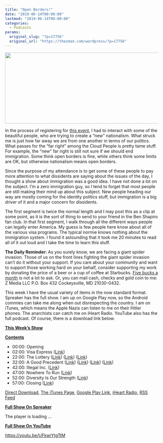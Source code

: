 ```yaml
---
title: "Open Borders!"
date: "2019-06-14T00:00:00"
lastmod: "2019-06-14T00:00:00"
categories:
  - Podcasts
params:
  original_slug: "?p=17756"
  original_url: "https://thezman.com/wordpress/?p=17756"
---
```


[<img
src="http://thezman.com/wordpress/wp-content/uploads/2018/01/Power-Hour.png"
decoding="async" width="600" height="233" />](http://thezman.com/wordpress/wp-content/uploads/2018/01/Power-Hour.png)

In the process of registering for
<a href="https://nationalconservatism.org/" rel="noopener noreferrer"
target="_blank">this event</a>, I had to interact with some of the
beautiful people, who are trying to create a “new” nationalism. What
struck me is just how far away we are from one another in terms of our
politics. What passes for the “far right” among the Cloud People is
pretty tame stuff. For example, the “new” far right is still not sure if
we should end immigration. Some think open borders is fine, while others
think some limits are OK, but otherwise nationalism means open borders.

Since the purpose of my attendance is to get some of these people to pay
more attention to what dissidents are saying about the issues of the
day, I thought a show about immigration was a good idea. I have not done
a lot on the subject. I’m a zero immigration guy, so I tend to forget
that most people are still making their mind up about this subject. New
people heading our way are mostly coming for the identity politics
stuff, but immigration is a big driver of it and a major concern for
dissidents.

The first segment is twice the normal length and I may post this as a
clip at some point, as it is the sort of thing to send to your friend in
the Ben Shapiro fan club. In that first segment, I walk through all the
different ways people can legally enter America. My guess is few people
here know about all of the various visa programs. The typical normie
knows nothing about the immigration system. I found it astounding that
it took me 20 minutes to read all of it out loud and I take the time to
learn this stuff.

**The Daily Reminder:** As you surely know, we are facing a giant spider
invasion. Those of us on the front lines fighting the giant spider
invasion can’t do it without your support. If you care about your
community and want to support those working hard on your behalf,
consider supporting my work by donating the price of a beer or a cup of
coffee at Starbucks. <a href="https://www.subscribestar.com/the-z-blog"
rel="noopener noreferrer" target="_blank">Five bucks a month</a> is not
a lot to ask. Or, you can mail cash, checks and gold coin to me: Z Media
LLC P.O. Box 432 Cockeysville, MD 21030-0432.

This week I have the usual variety of items in the now standard format.
Spreaker has the full show. I am up on Google Play now, so the Android
commies can take me along when out disrespecting the country. I am on
iTunes, which means the Apple Nazis can listen to me on their Hitler
phones. The anarchists can catch me on iHeart Radio. YouTube also has
the full podcast. Of course, there is a download link below.

**<u>This Week’s Show</u>**

**<u>Contents</u>**

-   00:00: Opening
-   02:00: Visa Express
    (<a href="http://www.cilsimmigration.com/american-visas-list.html"
    rel="noopener noreferrer" target="_blank">Link</a>)
-   22:00: The Lottery (<a
    href="https://www.mwakilishi.com/article/immigration-news/2019-06-06/us-state-department-to-require-passports-for-green-card-lottery"
    rel="noopener noreferrer" target="_blank">Link</a>) (<a
    href="https://travel.state.gov/content/travel/en/us-visas/immigrate/diversity-visa-program-entry/dv-2018-selected-entrants.html"
    rel="noopener noreferrer" target="_blank">Link</a>)
    (<a href="https://en.wikipedia.org/wiki/Immigration_Act_of_1990"
    rel="noopener noreferrer" target="_blank">Link</a>)
-   32:00: A Good Precedent (<a
    href="https://news.yahoo.com/us-warns-mexico-tariffs-imminent-migration-row-simmers-165915953.html"
    rel="noopener noreferrer" target="_blank">Link</a>) (<a
    href="https://www.vox.com/2019/6/10/18659648/donald-trump-tariff-mexico-immigration-deal"
    rel="noopener noreferrer" target="_blank">Link</a>) (<a
    href="https://www.foxnews.com/opinion/james-carafano-trump-mexico-deal-tariffs-immigration"
    rel="noopener noreferrer" target="_blank">Link</a>) (<a
    href="https://www.nytimes.com/2019/06/08/us/politics/trump-mexico-deal-tariffs.html"
    rel="noopener noreferrer" target="_blank">Link</a>)
-   42:00: Illegal Inc. (<a
    href="https://www.breitbart.com/politics/2019/06/02/feds-only-11-employers-prosecuted-for-hiring-illegal-aliens-in-last-year/"
    rel="noopener noreferrer" target="_blank">Link</a>)
-   47:00: Nowhere To Run (<a
    href="https://www.nextgov.com/cio-briefing/2019/06/why-some-americans-wont-move-even-higher-salary/157494/"
    rel="noopener noreferrer" target="_blank">Link</a>)
-   52:00: Diversity Is Our Strength (<a
    href="https://www.martinsvillebulletin.com/news/local/crime/is-final-arrest-total-most-from-north-carolina-in-patrick/article_85ac012a-8735-11e9-8676-0f3a855d939c.html"
    rel="noopener noreferrer" target="_blank">Link</a>)
-   57:00: Closing (<a
    href="https://www.breitbart.com/politics/2019/06/12/dhs-frees-illegal-aliens-in-eight-days-released-in-half-a-year/"
    rel="noopener noreferrer" target="_blank">Link</a>)

<a href="https://api.spreaker.com/v2/episodes/18265970/download.mp3"
rel="noopener noreferrer" target="_blank">Direct Download</a>, <a
href="https://itunes.apple.com/us/podcast/the-z-blog-power-hour/id1262799640?mt=2"
rel="noopener noreferrer" target="_blank">The iTunes Page</a>, <a
href="https://playmusic.app.goo.gl/?ibi=com.google.PlayMusic&amp;isi=691797987&amp;ius=googleplaymusic&amp;link=https://play.google.com/music/m/Ign2aae4ofqi7ih4zik5ipqtv3y?t%3DThe_Z_Blog_Power_Hour%26pcampaignid%3DMKT-na-all-co-pr-mu-pod-16"
rel="noopener noreferrer" target="_blank">Google Play Link</a>, <a href="https://www.iheart.com/podcast/the-z-blog-power-hour-29246491/"
rel="noopener noreferrer" target="_blank">iHeart Radio,</a>
<a href="https://www.spreaker.com/show/2589657/episodes/feed"
rel="noopener noreferrer" target="_blank">RSS Feed</a>

**<u>Full Show On Spreaker</u>**

The player is loading ...

<span class="widget_spinner dark"></span>

**<u>Full Show On YouTube</u>**

https://youtu.be/UFkwiYtgTtM
